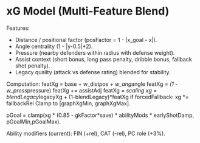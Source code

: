 # xG Model (Multi-Feature Blend)
Features:
- Distance / positional factor (posFactor = 1 - |x_goal - x|).
- Angle centrality (1 - |y-0.5|*2).
- Pressure (nearby defenders within radius with defense weight).
- Assist context (short bonus, long pass penalty, dribble bonus, fallback shot penalty).
- Legacy quality (attack vs defense rating) blended for stability.

Computation:
featXg = base + w_dist*pos + w_ang*angle
featXg *= (1 - w_press*pressure)
featXg += assistAdj
featXg *= scaling
xg = blendLegacy*legacyXg + (1-blendLegacy)*featXg
if forcedFallback: xg *= fallbackRel
Clamp to [graphXgMin, graphXgMax].

pGoal = clamp(xg * (0.85 - gkFactor*save) * abilityMods * earlyShotDamp, pGoalMin,pGoalMax).

Ability modifiers (current): FIN (+rel), CAT (-rel), PC role (+3%).
